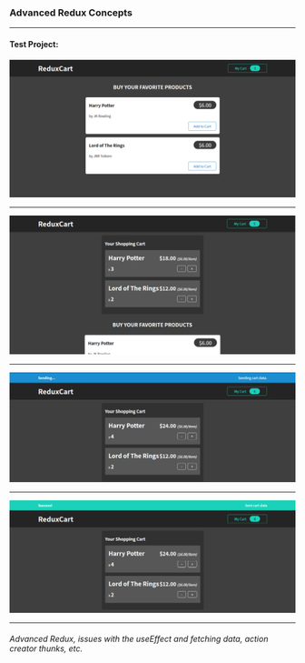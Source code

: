 ### Advanced Redux Concepts

-------------------------------

#### Test Project:
![Advanced_Redux](./advanced_redux_1.png)

-------------------------------
![Advanced_Redux](./advanced_redux_2.png)

-------------------------------
![Advanced_Redux](./advanced_redux_3.png)

-------------------------------
![Advanced_Redux](./advanced_redux_4.png)

-------------------------------

###### Advanced Redux, issues with the useEffect and fetching data, action creator thunks, etc.